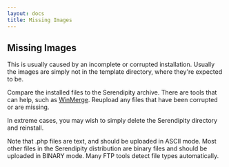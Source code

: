 ```yaml
---
layout: docs
title: Missing Images
---
```


## Missing Images

This is usually caused by an incomplete or corrupted installation. Usually the images are simply not in the template directory, where they're expected to be.

Compare the installed files to the Serendipity archive. There are tools that can help, such as [WinMerge](http://winmerge.sourceforge.net/). Reupload any files that have been corrupted or are missing.

In extreme cases, you may wish to simply delete the Serendipity directory and reinstall.

Note that .php files are text, and should be uploaded in ASCII mode. Most other files in the Serendipity distribution are binary files and should be uploaded in BINARY mode. Many FTP tools detect file types automatically.
